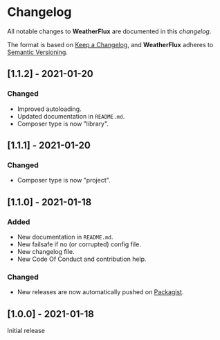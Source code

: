 # Changelog
All notable changes to **WeatherFlux** are documented in this *changelog*.

The format is based on [Keep a Changelog](https://keepachangelog.com/en/1.0.0/), and **WeatherFlux** adheres to [Semantic Versioning](https://semver.org/spec/v2.0.0.html).

## [1.1.2] - 2021-01-20

### Changed
- Improved autoloading.
- Updated documentation in `README.md`.
- Composer type is now "library".

## [1.1.1] - 2021-01-20

### Changed
- Composer type is now "project".

## [1.1.0] - 2021-01-18

### Added
- New documentation in `README.md`.
- New failsafe if no (or corrupted) config file.
- New changelog file.
- New Code Of Conduct and contribution help.

### Changed
- New releases are now automatically pushed on [Packagist](https://packagist.org/packages/weatherflux/weatherflux).

## [1.0.0] - 2021-01-18

Initial release
